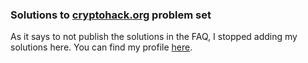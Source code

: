 ### Solutions to [cryptohack.org](https://cryptohack.org/) problem set 

As it says to not publish the solutions in the FAQ, I stopped adding my solutions here.
You can find my profile [here](https://cryptohack.org/user/qvntm/).

